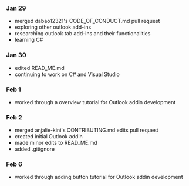 ### Jan 29 
- merged dabao12321's CODE_OF_CONDUCT.md pull request
- exploring other outlook add-ins
- researching outlook tab add-ins and their functionalities
- learning C#

### Jan 30
- edited READ_ME.md
- continuing to work on C# and Visual Studio

### Feb 1
- worked through a overview tutorial for Outlook addin development

### Feb 2 
- merged anjalie-kini's CONTRIBUTING.md edits pull request
- created initial Outlook addin 
- made minor edits to READ_ME.md
- added .gitignore

### Feb 6
- worked through adding button tutorial for Outlook addin development
